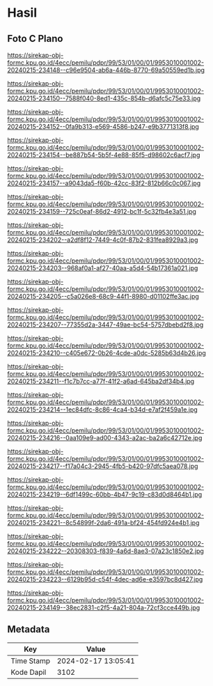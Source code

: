 # Hasil

## Foto C Plano

https://sirekap-obj-formc.kpu.go.id/4ecc/pemilu/pdpr/99/53/01/00/01/9953010001002-20240215-234148--c96e9504-ab6a-446b-8770-69a50559ed1b.jpg

https://sirekap-obj-formc.kpu.go.id/4ecc/pemilu/pdpr/99/53/01/00/01/9953010001002-20240215-234150--7588f040-8ed1-435c-854b-d6afc5c75e33.jpg

https://sirekap-obj-formc.kpu.go.id/4ecc/pemilu/pdpr/99/53/01/00/01/9953010001002-20240215-234152--0fa9b313-e569-4586-b247-e9b3771313f8.jpg

https://sirekap-obj-formc.kpu.go.id/4ecc/pemilu/pdpr/99/53/01/00/01/9953010001002-20240215-234154--be887b54-5b5f-4e88-85f5-d98602c6acf7.jpg

https://sirekap-obj-formc.kpu.go.id/4ecc/pemilu/pdpr/99/53/01/00/01/9953010001002-20240215-234157--a9043da5-f60b-42cc-83f2-812b66c0c067.jpg

https://sirekap-obj-formc.kpu.go.id/4ecc/pemilu/pdpr/99/53/01/00/01/9953010001002-20240215-234159--725c0eaf-86d2-4912-bc1f-5c32fb4e3a51.jpg

https://sirekap-obj-formc.kpu.go.id/4ecc/pemilu/pdpr/99/53/01/00/01/9953010001002-20240215-234202--a2df8f12-7449-4c0f-87b2-831fea8929a3.jpg

https://sirekap-obj-formc.kpu.go.id/4ecc/pemilu/pdpr/99/53/01/00/01/9953010001002-20240215-234203--968af0a1-af27-40aa-a5d4-54b17361a021.jpg

https://sirekap-obj-formc.kpu.go.id/4ecc/pemilu/pdpr/99/53/01/00/01/9953010001002-20240215-234205--c5a026e8-68c9-44f1-8980-d01102ffe3ac.jpg

https://sirekap-obj-formc.kpu.go.id/4ecc/pemilu/pdpr/99/53/01/00/01/9953010001002-20240215-234207--77355d2a-3447-49ae-bc54-5757dbebd2f8.jpg

https://sirekap-obj-formc.kpu.go.id/4ecc/pemilu/pdpr/99/53/01/00/01/9953010001002-20240215-234210--c405e672-0b26-4cde-a0dc-5285b63d4b26.jpg

https://sirekap-obj-formc.kpu.go.id/4ecc/pemilu/pdpr/99/53/01/00/01/9953010001002-20240215-234211--f1c7b7cc-a77f-41f2-a6ad-645ba2df34b4.jpg

https://sirekap-obj-formc.kpu.go.id/4ecc/pemilu/pdpr/99/53/01/00/01/9953010001002-20240215-234214--1ec84dfc-8c86-4ca4-b34d-e7af2f459a1e.jpg

https://sirekap-obj-formc.kpu.go.id/4ecc/pemilu/pdpr/99/53/01/00/01/9953010001002-20240215-234216--0aa109e9-ad00-4343-a2ac-ba2a6c42712e.jpg

https://sirekap-obj-formc.kpu.go.id/4ecc/pemilu/pdpr/99/53/01/00/01/9953010001002-20240215-234217--f17a04c3-2945-4fb5-b420-97dfc5aea078.jpg

https://sirekap-obj-formc.kpu.go.id/4ecc/pemilu/pdpr/99/53/01/00/01/9953010001002-20240215-234219--6df1499c-60bb-4b47-9c19-c83d0d8464b1.jpg

https://sirekap-obj-formc.kpu.go.id/4ecc/pemilu/pdpr/99/53/01/00/01/9953010001002-20240215-234221--8c54899f-2da6-491a-bf24-454fd924e4b1.jpg

https://sirekap-obj-formc.kpu.go.id/4ecc/pemilu/pdpr/99/53/01/00/01/9953010001002-20240215-234222--20308303-f839-4a6d-8ae3-07a23c1850e2.jpg

https://sirekap-obj-formc.kpu.go.id/4ecc/pemilu/pdpr/99/53/01/00/01/9953010001002-20240215-234223--6129b95d-c54f-4dec-ad6e-e3597bc8d427.jpg

https://sirekap-obj-formc.kpu.go.id/4ecc/pemilu/pdpr/99/53/01/00/01/9953010001002-20240215-234149--38ec2831-c2f5-4a21-804a-72cf3cce449b.jpg


## Metadata

| Key        | Value               |
| ---------- | ------------------- |
| Time Stamp | 2024-02-17 13:05:41 |
| Kode Dapil | 3102                |



